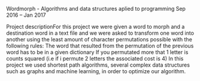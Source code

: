Wordmorph - Algorithms and data structures aplied to programming
Sep 2016 – Jan 2017

Project descriptionFor this project we were given a word to morph and a destination word in a text file and we were asked to transform one word into another using the least amount of character permutations possible with the following rules:
The word that resulted from the permutation of the previous word has to be in a given dictionary 
If you permutated more that 1 letter is counts squared (i.e if i permute 2 letters the associated cost is 4)
In this project we used shortest path algorithms, several complex data structures such as graphs and machine learning, in order to optimize our algorithm.

